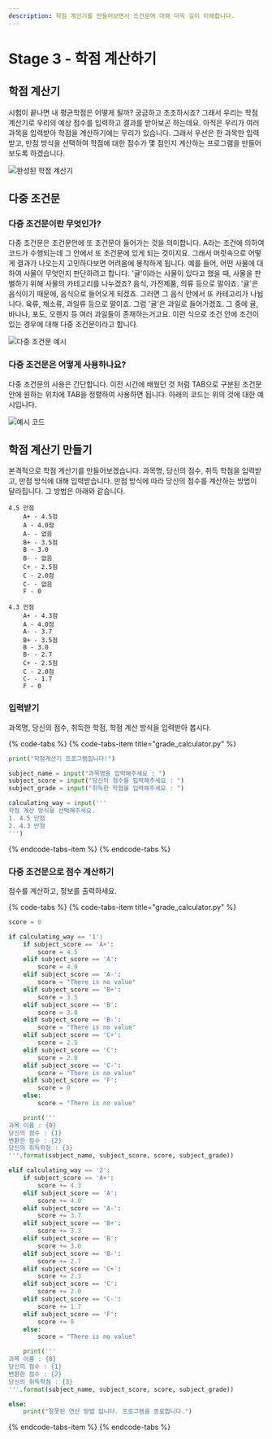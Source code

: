 ```yaml
---
description: 학점 계산기를 만들어보면서 조건문에 대해 더욱 깊이 이해합니다.
---
```


# Stage 3 - 학점 계산하기

## 학점 계산기

시험이 끝나면 내 평균학점은 어떻게 될까? 궁금하고 초조하시죠? 그래서 우리는 학점 계산기로 우리의 예상 점수를 입력하고 결과를 받아보곤 하는데요. 아직은 우리가 여러 과목을 입력받아 학점을 계산하기에는 무리가 있습니다. 그래서 우선은 한 과목만 입력받고, 만점 방식을 선택하여 학점에 대한 점수가 몇 점인지 계산하는 프로그램을 만들어보도록 하겠습니다.

![&#xC644;&#xC131;&#xB41C; &#xD559;&#xC810; &#xACC4;&#xC0B0;&#xAE30;](../.gitbook/assets/image%20%283%29.png)

## 다중 조건문

### 다중 조건문이란 무엇인가?

다중 조건문은 조건문안에 또 조건문이 들어가는 것을 의미합니다. A라는 조건에 의하여 코드가 수행되는데 그 안에서 또 조건문에 있게 되는 것이지요. 그래서 머릿속으로 어떻게 결과가 나오는지 고민하다보면 어려움에 봉착하게 됩니다. 예를 들어, 어떤 사물에 대하여 사물이 무엇인지 판단하려고 합니다. '귤'이라는 사물이 있다고 했을 때, 사물을 판별하기 위해 사물의 카테고리를 나누겠죠? 음식, 가전제품, 의류 등으로 말이죠. '귤'은 음식이기 때문에, 음식으로 들어오게 되겠죠. 그러면 그 음식 안에서 또 카테고리가 나뉩니다. 육류, 채소류, 과일류 등으로 말이죠. 그럼 '귤'은 과일로 들어가겠죠. 그 중에 귤, 바나나, 포도, 오렌지 등 여러 과일들이 존재하는거고요. 이런 식으로 조건 안에 조건이 있는 경우에 대해 다중 조건문이라고 합니다.

![&#xB2E4;&#xC911; &#xC870;&#xAC74;&#xBB38; &#xC608;&#xC2DC;](../.gitbook/assets/image%20%2834%29.png)

### 다중 조건문은 어떻게 사용하나요?

다중 조건문의 사용은 간단합니다. 이전 시간에 배웠던 것 처럼 TAB으로 구분된 조건문 안에 원하는 위치에 TAB을 정렬하여 사용하면 됩니다. 아래의 코드는 위의 것에 대한 예시입니다.

![&#xC608;&#xC2DC; &#xCF54;&#xB4DC;](../.gitbook/assets/image%20%2883%29.png)

## 학점 계산기 만들기

본격적으로 학점 계산기를 만들어보겠습니다. 과목명, 당신의 점수, 취득 학점을 입력받고, 만점 방식에 대해 입력받습니다. 만점 방식에 따라 당신의 점수를 계산하는 방법이 달라집니다. 그 방법은 아래와 같습니다.

```text
4.5 만점
    A+ - 4.5점
    A - 4.0점
    A- - 없음
    B+ - 3.5점
    B - 3.0
    B- - 없음
    C+ - 2.5점
    C - 2.0점
    C- - 없음
    F - 0
    
4.3 만점
    A+ - 4.3점
    A - 4.0점
    A- - 3.7
    B+ - 3.5점
    B - 3.0
    B- - 2.7
    C+ - 2.5점
    C - 2.0점
    C- - 1.7
    F - 0    
```

### 입력받기

과목명, 당신의 점수, 취득한 학점, 학점 계산 방식을 입력받아 봅시다.

{% code-tabs %}
{% code-tabs-item title="grade\_calculator.py" %}
```python
print("학점계산기 프로그램입니다!")

subject_name = input("과목명을 입력해주세요 : ")
subject_score = input("당신의 점수를 입력해주세요 : ")
subject_grade = input("취득한 학점을 입력해주세요 : ")

calculating_way = input('''
학점 계산 방식을 선택해주세요.
1. 4.5 만점
2. 4.3 만점
''')
```
{% endcode-tabs-item %}
{% endcode-tabs %}

### 다중 조건문으로 점수 계산하기

점수를 계산하고, 정보를 출력하세요.

{% code-tabs %}
{% code-tabs-item title="grade\_calculator.py" %}
```python
score = 0

if calculating_way == '1':
    if subject_score == 'A+':
        score = 4.5
    elif subject_score == 'A':
        score = 4.0
    elif subject_score == 'A-':
        score = "There is no value"
    elif subject_score == 'B+':
        score = 3.5
    elif subject_score == 'B':
        score = 3.0
    elif subject_score == 'B-':
        score = "There is no value"
    elif subject_score == 'C+':
        score = 2.5
    elif subject_score == 'C':
        score = 2.0
    elif subject_score == 'C-':
        score = "There is no value"
    elif subject_score == 'F':
        score = 0
    else:
        score = "There is no value"

    print('''
과목 이름 : {0}
당신의 점수 : {1}
변환한 점수 : {2}
당신의 취득학점 : {3}
'''.format(subject_name, subject_score, score, subject_grade))

elif calculating_way == '2':
    if subject_score == 'A+':
        score += 4.3
    elif subject_score == 'A':
        score += 4.0
    elif subject_score == 'A-':
        score += 3.7
    elif subject_score == 'B+':
        score += 3.3
    elif subject_score == 'B':
        score += 3.0
    elif subject_score == 'B-':
        score += 2.7
    elif subject_score == 'C+':
        score += 2.3
    elif subject_score == 'C':
        score += 2.0
    elif subject_score == 'C-':
        score += 1.7
    elif subject_score == 'F':
        score += 0
    else:
        score = "There is no value"

    print('''
과목 이름 : {0}
당신의 점수 : {1}
변환한 점수 : {2}
당신의 취득학점 : {3}
'''.format(subject_name, subject_score, score, subject_grade))

else:
    print("잘못된 연산 방법 입니다. 프로그램을 종료합니다.")
```
{% endcode-tabs-item %}
{% endcode-tabs %}

